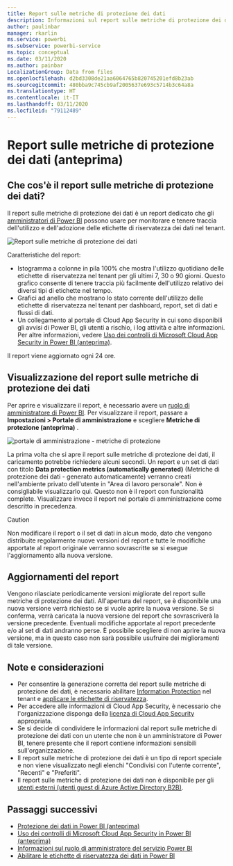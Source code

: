 ```yaml
---
title: Report sulle metriche di protezione dei dati
description: Informazioni sul report sulle metriche di protezione dei dati
author: paulinbar
manager: rkarlin
ms.service: powerbi
ms.subservice: powerbi-service
ms.topic: conceptual
ms.date: 03/11/2020
ms.author: painbar
LocalizationGroup: Data from files
ms.openlocfilehash: d2bd3308de21aa6064765b820745201efd8b23ab
ms.sourcegitcommit: 480bba9c745cb9af2005637e693c5714b3c64a8a
ms.translationtype: HT
ms.contentlocale: it-IT
ms.lasthandoff: 03/11/2020
ms.locfileid: "79112489"
---
```

# <a name="data-protection-metrics-report-preview"></a>Report sulle metriche di protezione dei dati (anteprima)

## <a name="what-is-the-data-protection-metrics-report"></a>Che cos'è il report sulle metriche di protezione dei dati?
Il report sulle metriche di protezione dei dati è un report dedicato che gli [amministratori di Power BI](../service-admin-role.md) possono usare per monitorare e tenere traccia dell'utilizzo e dell'adozione delle etichette di riservatezza dei dati nel tenant.

![Report sulle metriche di protezione dei dati](./media/service-security-data-protection-metrics-report/protection-metrics-seven-days-1.png)
 
Caratteristiche del report:
* Istogramma a colonne in pila 100% che mostra l'utilizzo quotidiano delle etichette di riservatezza nel tenant per gli ultimi 7, 30 o 90 giorni. Questo grafico consente di tenere traccia più facilmente dell'utilizzo relativo dei diversi tipi di etichette nel tempo.
* Grafici ad anello che mostrano lo stato corrente dell'utilizzo delle etichette di riservatezza nel tenant per dashboard, report, set di dati e flussi di dati.
* Un collegamento al portale di Cloud App Security in cui sono disponibili gli avvisi di Power BI, gli utenti a rischio, i log attività e altre informazioni. Per altre informazioni, vedere [Uso dei controlli di Microsoft Cloud App Security in Power BI (anteprima)](./service-security-using-microsoft-cloud-app-security-controls.md).

Il report viene aggiornato ogni 24 ore.

## <a name="viewing-the-data-protection-metrics-report"></a>Visualizzazione del report sulle metriche di protezione dei dati

Per aprire e visualizzare il report, è necessario avere un [ruolo di amministratore di Power BI](../service-admin-role.md).
Per visualizzare il report, passare a **Impostazioni > Portale di amministrazione** e scegliere **Metriche di protezione (anteprima)** .

![portale di amministrazione - metriche di protezione](./media/service-security-data-protection-metrics-report/protection-metrics-admin-portal.png)
 
 
La prima volta che si apre il report sulle metriche di protezione dei dati, il caricamento potrebbe richiedere alcuni secondi. Un report e un set di dati con titolo **Data protection metrics (automatically generated)** (Metriche di protezione dei dati - generato automaticamente) verranno creati nell'ambiente privato dell'utente in "Area di lavoro personale". Non è consigliabile visualizzarlo qui. Questo non è il report con funzionalità complete. Visualizzare invece il report nel portale di amministrazione come descritto in precedenza.

> [!CAUTION]
> Non modificare il report o il set di dati in alcun modo, dato che vengono distribuite regolarmente nuove versioni del report e tutte le modifiche apportate al report originale verranno sovrascritte se si esegue l'aggiornamento alla nuova versione.

## <a name="report-updates"></a>Aggiornamenti del report

Vengono rilasciate periodicamente versioni migliorate del report sulle metriche di protezione dei dati. All'apertura del report, se è disponibile una nuova versione verrà richiesto se si vuole aprire la nuova versione. Se si conferma, verrà caricata la nuova versione del report che sovrascriverà la versione precedente. Eventuali modifiche apportate al report precedente e/o al set di dati andranno perse. È possibile scegliere di non aprire la nuova versione, ma in questo caso non sarà possibile usufruire dei miglioramenti di tale versione. 
## <a name="notes-and-considerations"></a>Note e considerazioni
* Per consentire la generazione corretta del report sulle metriche di protezione dei dati, è necessario abilitare [Information Protection](./service-security-enable-data-sensitivity-labels.md) nel tenant e [applicare le etichette di riservatezza](../designer/service-security-apply-data-sensitivity-labels.md). 
* Per accedere alle informazioni di Cloud App Security, è necessario che l'organizzazione disponga della [licenza di Cloud App Security](https://docs.microsoft.com/power-bi/admin/service-security-using-microsoft-cloud-app-security-controls#microsoft-cloud-app-security-licensing) appropriata.
* Se si decide di condividere le informazioni dal report sulle metriche di protezione dei dati con un utente che non è un amministratore di Power BI, tenere presente che il report contiene informazioni sensibili sull'organizzazione.
* Il report sulle metriche di protezione dei dati è un tipo di report speciale e non viene visualizzato negli elenchi "Condivisi con l'utente corrente", "Recenti" e "Preferiti".
* Il report sulle metriche di protezione dei dati non è disponibile per gli [utenti esterni (utenti guest di Azure Active Directory B2B)](../service-admin-azure-ad-b2b.md).
## <a name="next-steps"></a>Passaggi successivi
* [Protezione dei dati in Power BI (anteprima)](./service-security-data-protection-overview.md)
* [Uso dei controlli di Microsoft Cloud App Security in Power BI (anteprima)](./service-security-using-microsoft-cloud-app-security-controls.md)
* [Informazioni sul ruolo di amministratore del servizio Power BI](../service-admin-role.md)
* [Abilitare le etichette di riservatezza dei dati in Power BI](./service-security-enable-data-sensitivity-labels.md)